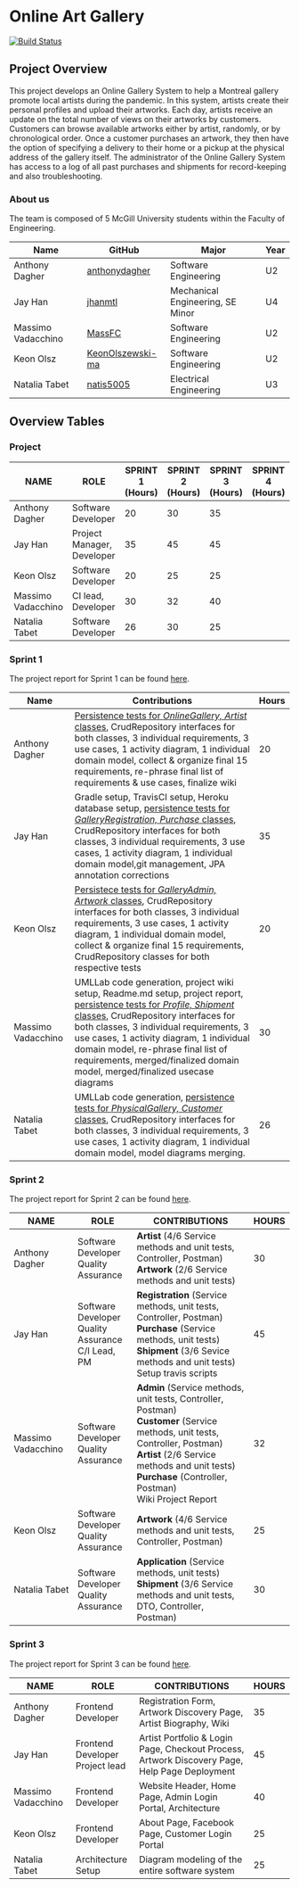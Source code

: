 # Online Art Gallery
[![Build Status](https://travis-ci.com/McGill-ECSE321-Fall2020/project-group-07.svg?token=uVygPvq8RcZYse4EpgeN&branch=master)](https://travis-ci.com/McGill-ECSE321-Fall2020/project-group-07)

## Project Overview
This project develops an Online Gallery System to help a Montreal gallery promote local artists during the pandemic. In this system, artists create their personal profiles and upload their artworks. Each day, artists receive an update on the total number of views on their artworks by customers. Customers can browse available artworks either by artist, randomly, or by chronological order. Once a customer purchases an artwork, they then have the option of specifying a delivery to their home or a pickup at the physical address of the gallery itself. The administrator of the Online Gallery System has access to a log of all past purchases and shipments for record-keeping and also troubleshooting.

### About us
The team is composed of 5 McGill University students within the Faculty of Engineering.

| Name | GitHub | Major | Year |
| ------------- | ------------- | ------------- | ------------- |
|Anthony Dagher | [anthonydagher](https://github.com/anthonydagher) | Software Engineering | U2 |
|Jay Han | [jhanmtl](https://github.com/jhanmtl) | Mechanical Engineering, SE Minor | U4 |
|Massimo Vadacchino  | [MassFC](https://github.com/MassFC) | Software Engineering | U2 |
|Keon Olsz| [KeonOlszewski-ma](https://github.com/KeonOlszewski) | Software Engineering | U2 |
|Natalia Tabet | [natis5005](https://github.com/natis5005) | Electrical Engineering | U3 |

## Overview Tables
### Project
| NAME                   | ROLE |  SPRINT 1 (Hours) | SPRINT 2 (Hours) | SPRINT 3 (Hours) | SPRINT 4 (Hours)|
|------------------------|------|-----------|----------|----------|----------|
| Anthony Dagher         | Software Developer       | 20  |  30 | 35  |          |
| Jay Han                |Project Manager, Developer| 35  |  45 |  45 |          |
| Keon Olsz              | Software Developer       | 20 |  25 | 25  |          |
| Massimo Vadacchino     | CI lead, Developer       | 30  |  32 |  40  |          |
| Natalia Tabet          | Software Developer       | 26  |   30 |  25 |          |

### Sprint 1

The project report for Sprint 1 can be found [here](https://github.com/McGill-ECSE321-Fall2020/project-group-07/wiki/Project-Report-(Sprint-1)).

| Name | Contributions | Hours |
| ------------- | ------------- | ------------- |
| Anthony Dagher| <ins>Persistence tests for _OnlineGallery, Artist_ classes</ins>, CrudRepository interfaces for both classes, 3 individual requirements, 3 use cases, 1 activity diagram, 1 individual domain model, collect & organize final 15 requirements, re-phrase final list of requirements & use cases, finalize wiki|20|
| Jay Han| Gradle setup, TravisCI setup, Heroku database setup, <ins>persistence tests for _GalleryRegistration, Purchase_ classes</ins>, CrudRepository interfaces for both classes, 3 individual requirements, 3 use cases, 1 activity diagram, 1 individual domain model,git management, JPA annotation corrections |35|
| Keon Olsz |<ins>Persistece tests for _GalleryAdmin, Artwork_ classes</ins>, CrudRepository interfaces for both classes, 3 individual requirements, 3 use cases, 1 activity diagram, 1 individual domain model, collect & organize final 15 requirements, CrudRepository classes for both respective tests |20|
 |Massimo Vadacchino| UMLLab code generation, project wiki setup, Readme.md setup, project report, <ins>persistence tests for _Profile, Shipment_ classes</ins>, CrudRepository interfaces for both classes, 3 individual requirements, 3 use cases, 1 activity diagram, 1 individual domain model, re-phrase final list of requirements, merged/finalized domain model, merged/finalized usecase diagrams | 30 |
 | Natalia Tabet | UMLLab code generation, <ins>persistence tests for _PhysicalGallery, Customer_ classes</ins>, CrudRepository interfaces for both classes, 3 individual requirements, 3 use cases, 1 activity diagram, 1 individual domain model, model diagrams merging. | 26 |
 
### Sprint 2

The project report for Sprint 2 can be found [here](https://github.com/McGill-ECSE321-Fall2020/project-group-07/wiki/Sprint-2).

| NAME                   | ROLE | CONTRIBUTIONS | HOURS | 
|------------------------|----------|---------------|-------|
| Anthony Dagher         | Software Developer <br/> Quality Assurance  |**Artist** (4/6 Service methods and unit tests, Controller, Postman) <br/> **Artwork** (2/6 Service methods and unit tests)|   30    |
| Jay Han                | Software Developer <br/> Quality Assurance <br/> C/I Lead, PM  |**Registration** (Service methods, unit tests, Controller, Postman) <br/> **Purchase** (Service methods, unit tests) <br/> **Shipment** (3/6 Sevice methods and unit tests) <br/> Setup travis scripts |   45    | 
| Massimo Vadacchino     | Software Developer <br/> Quality Assurance  |**Admin** (Service methods, unit tests, Controller, Postman) <br/> **Customer** (Service methods, unit tests, Controller, Postman) <br/> **Artist** (2/6 Service methods and unit tests) <br/> **Purchase** (Controller, Postman) <br/> Wiki Project Report|  32  | 
| Keon Olsz              | Software Developer <br/> Quality Assurance  |**Artwork** (4/6 Service methods and unit tests, Controller, Postman)              |   25    |  
| Natalia Tabet          | Software Developer <br/> Quality Assurance  |**Application** (Service methods, unit tests) <br/> **Shipment** (3/6 Service methods and unit tests, DTO, Controller, Postman)              |  30  | 

### Sprint 3
The project report for Sprint 3 can be found [here](https://github.com/McGill-ECSE321-Fall2020/project-group-07/wiki/Sprint-3).

| NAME                   | ROLE | CONTRIBUTIONS | HOURS | 
|------------------------|----------|---------------|-------|
| Anthony Dagher         |Frontend Developer <br/> | Registration Form, Artwork Discovery Page, Artist Biography, Wiki |  35   |
| Jay Han                |Frontend Developer <br/> Project lead | Artist Portfolio & Login Page, Checkout Process, Artwork Discovery Page, Help Page Deployment | 45    | 
| Massimo Vadacchino     |Frontend Developer <br/> | Website Header, Home Page, Admin Login Portal, Architecture  | 40  | 
| Keon Olsz              |Frontend Developer <br/> | About Page, Facebook Page, Customer Login Portal |  25  |  
| Natalia Tabet          |Architecture Setup <br/> | Diagram modeling of the entire software system   |  25 | 
